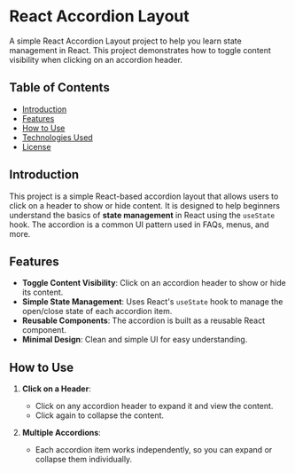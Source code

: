 # React Accordion Layout


A simple React Accordion Layout project to help you learn state management in React. This project demonstrates how to toggle content visibility when clicking on an accordion header.

## Table of Contents

- [Introduction](#introduction)
- [Features](#features)
- [How to Use](#how-to-use)
- [Technologies Used](#technologies-used)
- [License](#license)

## Introduction

This project is a simple React-based accordion layout that allows users to click on a header to show or hide content. It is designed to help beginners understand the basics of **state management** in React using the `useState` hook. The accordion is a common UI pattern used in FAQs, menus, and more.

## Features

- **Toggle Content Visibility**: Click on an accordion header to show or hide its content.
- **Simple State Management**: Uses React's `useState` hook to manage the open/close state of each accordion item.
- **Reusable Components**: The accordion is built as a reusable React component.
- **Minimal Design**: Clean and simple UI for easy understanding.

## How to Use

1. **Click on a Header**:
   - Click on any accordion header to expand it and view the content.
   - Click again to collapse the content.

2. **Multiple Accordions**:
   - Each accordion item works independently, so you can expand or collapse them individually.

